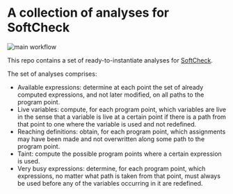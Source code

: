 # A collection of analyses for SoftCheck

![main workflow](https://github.com/joaosreis/softcheck-analysis/actions/workflows/main.yml/badge.svg)

This repo contains a set of ready-to-instantiate analyses for
[SoftCheck](https://github.com/joaosreis/softcheck).

The set of analyses comprises:

- Available expressions: determine at each point the set of already computed
expressions, and not later modified, on all paths to the program point.
- Live variables: compute, for each program point, which variables are live in
the sense that a variable is live at a certain point if there is a path from
that point to one where the variable is used and not redefined.
- Reaching definitions: obtain, for each program point, which assignments may
have been made and not overwritten along some path to the program point.
- Taint: compute the possible program points where a certain expression is used.
- Very busy expressions: determine, for each program point, which expressions,
no matter what path is taken from that point, must always be used before any of
the variables occurring in it are redefined.
